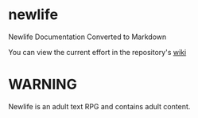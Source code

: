 # newlife
Newlife Documentation Converted to Markdown

You can view the current effort in the repository's [wiki](https://github.com/LeeThompson/newlife/wiki)


# WARNING
Newlife is an adult text RPG and contains adult content.
